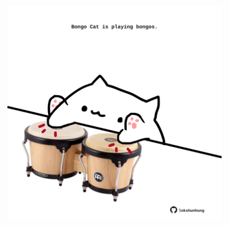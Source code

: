 <!-- built at 17/01/2024, 11:00:43 UTC -->
<p align="center">
  <img width="500" height="500" src="./ReadmeImage.svg">
</p>

